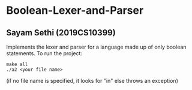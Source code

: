# Boolean-Lexer-and-Parser #
## Sayam Sethi (2019CS10399) ##
Implements the lexer and parser for a language made up of only boolean statements. To run the project:
```
make all  
./a2 <your file name>
```
(if no file name is specified, it looks for "in" else throws an exception)
